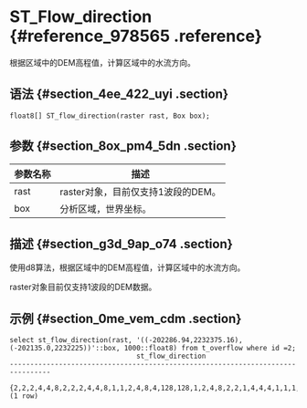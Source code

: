# ST\_Flow\_direction {#reference_978565 .reference}

根据区域中的DEM高程值，计算区域中的水流方向。

## 语法 {#section_4ee_422_uyi .section}

``` {#codeblock_46i_ia9_k1e}
float8[] ST_flow_direction(raster rast, Box box);
```

## 参数 {#section_8ox_pm4_5dn .section}

|参数名称|描述|
|----|--|
|rast|raster对象，目前仅支持1波段的DEM。|
|box|分析区域，世界坐标。|

## 描述 {#section_g3d_9ap_o74 .section}

使用d8算法，根据区域中的DEM高程值，计算区域中的水流方向。

raster对象目前仅支持1波段的DEM数据。

## 示例 {#section_0me_vem_cdm .section}

``` {#codeblock_tkx_n9x_fx6}
select st_flow_direction(rast, '((-202286.94,2232375.16),(-202135.0,2232225))'::box, 1000::float8) from t_overflow where id =2;
                               st_flow_direction                                
--------------------------------------------------------------------------------
 {2,2,2,4,4,8,2,2,2,4,4,8,1,1,2,4,8,4,128,128,1,2,4,8,2,2,1,4,4,4,1,1,1,1,4,16}
(1 row)
```

